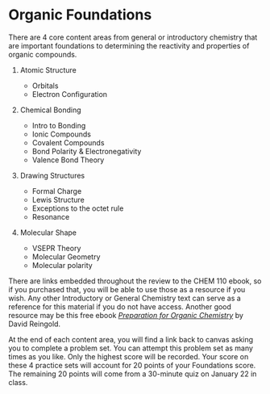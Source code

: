 # Organic Foundations


There are 4 core content areas from general or introductory chemistry that are important foundations to determining the reactivity and properties of organic compounds.

1) Atomic Structure
    - Orbitals
    - Electron Configuration
    
    
2) Chemical Bonding
    - Intro to Bonding
    - Ionic Compounds
    - Covalent Compounds
    - Bond Polarity & Electronegativity
    - Valence Bond Theory
    
    
3) Drawing Structures
    - Formal Charge
    - Lewis Structure
    - Exceptions to the octet rule
    - Resonance
    
    
4) Molecular Shape
    - VSEPR Theory
    - Molecular Geometry
    - Molecular polarity


There are links embedded throughout the review to the CHEM 110 ebook, so if you purchased that, you will be able to use those as a resource if you wish.  Any other Introductory or General Chemistry text can serve as a reference for this material if you do not have access.  Another good resource may be this free ebook _[Preparation for Organic Chemistry](https://bit.ly/prepbook)_ by David Reingold.
  
At the end of each content area, you will find a link back to canvas asking you to complete a problem set.  You can attempt this problem set as many times as you like.  Only the highest score will be recorded.  Your score on these 4 practice sets will account for 20 points of your Foundations score.  The remaining 20 points will come from a 30-minute quiz on January 22 in class.